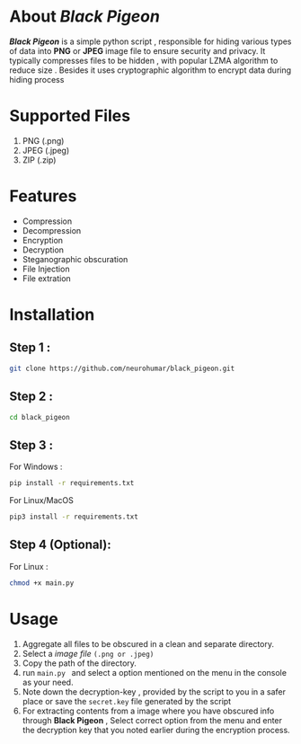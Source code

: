 # About __*Black Pigeon*__

__*Black Pigeon*__ is a simple python script , responsible for hiding various types of data into __PNG__ or __JPEG__ image file to ensure security and privacy.
It typically compresses files to be hidden , with popular LZMA algorithm to reduce size . Besides it uses cryptographic algorithm to encrypt data during hiding process

# Supported Files
1. PNG (.png)
2. JPEG (.jpeg)
3. ZIP (.zip)

# Features 
- Compression
- Decompression
- Encryption
- Decryption
- Steganographic obscuration
- File Injection
- File extration

# Installation

## Step 1 :
```sh
git clone https://github.com/neurohumar/black_pigeon.git
```

## Step 2 :
```sh
cd black_pigeon
```

## Step 3 :
For Windows :
```sh
pip install -r requirements.txt
```

For Linux/MacOS
```sh
pip3 install -r requirements.txt
```
## Step 4 (Optional):
For Linux :
```sh
chmod +x main.py
```

# Usage
1. Aggregate all files to be obscured in a clean and separate directory.
2. Select a *image file* ```(.png or .jpeg)```
3. Copy the path of the directory.
4. run ```main.py ``` and select a option mentioned on the menu in the console as your need.
5. Note down the decryption-key , provided by the script to you in a safer place or save the ```secret.key``` file generated by the script
6. For extracting contents from a image where you have obscured info through __Black Pigeon__ , Select correct option from the menu and enter the decryption key that you noted earlier during the encryption process.


